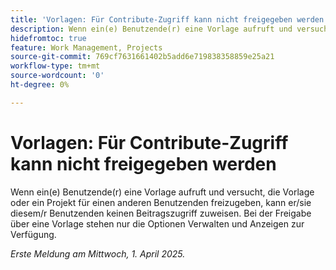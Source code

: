 ```yaml
---
title: 'Vorlagen: Für Contribute-Zugriff kann nicht freigegeben werden'
description: Wenn ein(e) Benutzende(r) eine Vorlage aufruft und versucht, die Vorlage oder ein Projekt für einen anderen Benutzenden freizugeben, kann er/sie diesem/r Benutzenden keinen Beitragszugriff zuweisen. Bei der Freigabe über eine Vorlage stehen nur die Optionen Verwalten und Anzeigen zur Verfügung.
hidefromtoc: true
feature: Work Management, Projects
source-git-commit: 769cf7631661402b5add6e719838358859e25a21
workflow-type: tm+mt
source-wordcount: '0'
ht-degree: 0%

---
```



# Vorlagen: Für Contribute-Zugriff kann nicht freigegeben werden

Wenn ein(e) Benutzende(r) eine Vorlage aufruft und versucht, die Vorlage oder ein Projekt für einen anderen Benutzenden freizugeben, kann er/sie diesem/r Benutzenden keinen Beitragszugriff zuweisen. Bei der Freigabe über eine Vorlage stehen nur die Optionen Verwalten und Anzeigen zur Verfügung.

_Erste Meldung am Mittwoch, 1. April 2025._
